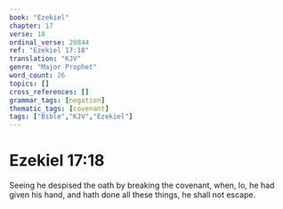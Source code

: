 ```yaml
---
book: "Ezekiel"
chapter: 17
verse: 18
ordinal_verse: 20844
ref: "Ezekiel 17:18"
translation: "KJV"
genre: "Major Prophet"
word_count: 26
topics: []
cross_references: []
grammar_tags: [negation]
thematic_tags: [covenant]
tags: ["Bible","KJV","Ezekiel"]
---
```


# Ezekiel 17:18

Seeing he despised the oath by breaking the covenant, when, lo, he had given his hand, and hath done all these things, he shall not escape.
